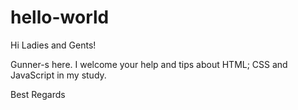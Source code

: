 # hello-world

Hi Ladies and Gents!

Gunner-s here. I welcome your help and tips about HTML; CSS and JavaScript in my study.

Best Regards
